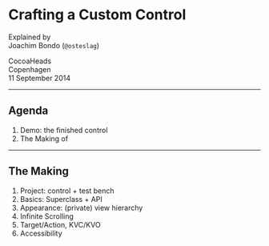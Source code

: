 # Crafting a Custom Control
Explained by  
Joachim Bondo (`@osteslag`)

CocoaHeads  
Copenhagen  
11 September 2014

---

## Agenda

1. Demo: the finished control
2. The Making of

---

## The Making

1. Project: control + test bench
2. Basics: Superclass + API
3. Appearance: (private) view hierarchy
4. Infinite Scrolling
5. Target/Action, KVC/KVO
6. Accessibility
